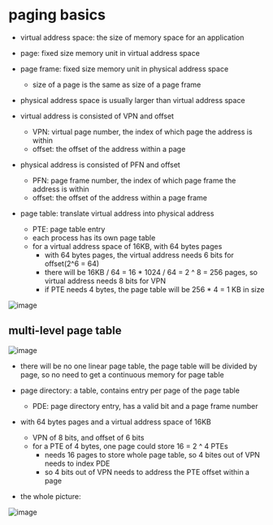# paging basics

* virtual address space: the size of memory space for an application
* page: fixed size memory unit in virtual address space
* page frame: fixed size memory unit in physical address space
    * size of a page is the same as size of a page frame

* physical address space is usually larger than virtual address space
* virtual address is consisted of VPN and offset
    * VPN: virtual page number, the index of which page the address is within
    * offset: the offset of the address within a page
* physical address is consisted of PFN and offset
    * PFN: page frame number, the index of which page frame the address is within
    * offset: the offset of the address within a page frame
* page table: translate virtual address into physical address
    * PTE: page table entry
    * each process has its own page table
    * for a virtual address space of 16KB, with 64 bytes pages
        * with 64 bytes pages, the virtual address needs 6 bits for offset(2^6 = 64)
        * there will be 16KB / 64 = 16 * 1024 / 64 = 2 ^ 8 = 256 pages, so virtual address needs 8 bits for VPN
        * if PTE needs 4 bytes, the page table will be 256 * 4 = 1 KB in size


![image](https://user-images.githubusercontent.com/35479537/177135854-5bc78475-771d-4786-aa38-ffdb752146f6.png)


## multi-level page table
![image](https://user-images.githubusercontent.com/35479537/177137466-11f606d5-183c-4209-8275-e7fa2b042045.png)

* there will be no one linear page table, the page table will be divided by page, so no need to get a continuous memory for page table
* page directory: a table, contains entry per page of the page table
    * PDE: page directory entry, has a valid bit and a page frame number
* with 64 bytes pages and a virtual address space of 16KB
    * VPN of 8 bits, and offset of 6 bits
    * for a PTE of 4 bytes, one page could store 16 = 2 ^ 4 PTEs
        * needs 16 pages to store whole page table, so 4 bites out of VPN needs to index PDE
        * so 4 bits out of VPN needs to address the PTE offset within a page

* the whole picture:

![image](https://user-images.githubusercontent.com/35479537/177138899-2fe9e953-a9df-4e92-93f3-917d8c928498.png)

